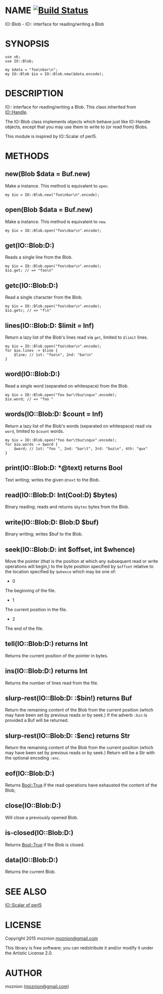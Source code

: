 NAME [![Build Status](https://travis-ci.org/moznion/p6-IO-Blob.svg?branch=master)](https://travis-ci.org/moznion/p6-IO-Blob)
====

IO::Blob - IO:: interface for reading/writing a Blob

SYNOPSIS
========

    use v6;
    use IO::Blob;

    my $data = "foo\nbar\n";
    my IO::Blob $io = IO::Blob.new($data.encode);

DESCRIPTION
===========

IO:: interface for reading/writing a Blob. This class inherited from [IO::Handle](IO::Handle).

The IO::Blob class implements objects which behave just like IO::Handle objects, except that you may use them to write to (or read from) Blobs.

This module is inspired by IO::Scalar of perl5.

METHODS
=======

new(Blob $data = Buf.new)
-------------------------

Make a instance. This method is equivalent to `open`.

    my $io = IO::Blob.new("foo\nbar\n".encode);

open(Blob $data = Buf.new)
--------------------------

Make a instance. This method is equivalent to `new`.

    my $io = IO::Blob.open("foo\nbar\n".encode);

get(IO::Blob:D:)
----------------

Reads a single line from the Blob.

    my $io = IO::Blob.open("foo\nbar\n".encode);
    $io.get; // => "foo\n"

getc(IO::Blob:D:)
-----------------

Read a single character from the Blob.

    my $io = IO::Blob.open("foo\nbar\n".encode);
    $io.getc; // => "f\n"

lines(IO::Blob:D: $limit = Inf)
-------------------------------

Return a lazy list of the Blob's lines read via `get`, limited to `$limit` lines.

    my $io = IO::Blob.open("foo\nbar\n".encode);
    for $io.lines -> $line {
        $line; // 1st: "foo\n", 2nd: "bar\n"
    }

word(IO::Blob:D:)
-----------------

Read a single word (separated on whitespace) from the Blob.

    my $io = IO::Blob.open("foo bar\tbuz\nqux".encode);
    $io.word; // => "foo "

words(IO::Blob:D: $count = Inf)
-------------------------------

Return a lazy list of the Blob's words (separated on whitespace) read via `word`, limited to `$count` words.

    my $io = IO::Blob.open("foo bar\tbuz\nqux".encode);
    for $io.words -> $word {
        $word; // 1st: "foo ", 2nd: "bar\t", 3rd: "buz\n", 4th: "qux"
    }

print(IO::Blob:D: *@text) returns Bool
--------------------------------------

Text writing; writes the given `@text` to the Blob.

read(IO::Blob:D: Int(Cool:D) $bytes)
------------------------------------

Binary reading; reads and returns `$bytes` bytes from the Blob.

write(IO::Blob:D: Blob:D $buf)
------------------------------

Binary writing; writes $buf to the Blob.

seek(IO::Blob:D: int $offset, int $whence)
------------------------------------------

Move the pointer (that is the position at which any subsequent read or write operations will begin,) to the byte position specified by `$offset` relative to the location specified by `$whence` which may be one of:

  * 0

The beginning of the file.

  * 1

The current position in the file.

  * 2

The end of the file.

tell(IO::Blob:D:) returns Int
-----------------------------

Returns the current position of the pointer in bytes.

ins(IO::Blob:D:) returns Int
----------------------------

Returns the number of lines read from the file.

slurp-rest(IO::Blob:D: :$bin!) returns Buf
------------------------------------------

Return the remaining content of the Blob from the current position (which may have been set by previous reads or by seek.) If the adverb `:bin` is provided a Buf will be returned.

slurp-rest(IO::Blob:D: :$enc) returns Str
-----------------------------------------

Return the remaining content of the Blob from the current position (which may have been set by previous reads or by seek.) Return will be a Str with the optional encoding `:enc`.

eof(IO::Blob:D:)
----------------

Returns [Bool::True](Bool::True) if the read operations have exhausted the content of the Blob;

close(IO::Blob:D:)
------------------

Will close a previously opened Blob.

is-closed(IO::Blob:D:)
----------------------

Returns [Bool::True](Bool::True) if the Blob is closed.

data(IO::Blob:D:)
-----------------

Returns the current Blob.

SEE ALSO
========

[IO::Scalar of perl5](https://metacpan.org/pod/IO::Scalar)

LICENSE
=======

Copyright 2015 moznion <moznion@gmail.com>

This library is free software; you can redistribute it and/or modify it under the Artistic License 2.0.

AUTHOR
======

moznion (<moznion@gmail.com>)
